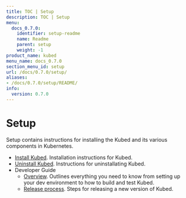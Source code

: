 ```yaml
---
title: TOC | Setup
description: TOC | Setup
menu:
  docs_0.7.0:
    identifier: setup-readme
    name: Readme
    parent: setup
    weight: -1
product_name: kubed
menu_name: docs_0.7.0
section_menu_id: setup
url: /docs/0.7.0/setup/
aliases:
- /docs/0.7.0/setup/README/
info:
  version: 0.7.0
---
```


# Setup

Setup contains instructions for installing the Kubed and its various components in Kubernetes.

- [Install Kubed](/docs/0.7.0/setup/install). Installation instructions for Kubed.
- [Uninstall Kubed](/docs/0.7.0/setup/uninstall). Instructions for uninstallating Kubed.
- Developer Guide
  - [Overview](/docs/0.7.0/setup/developer-guide/overview). Outlines everything you need to know from setting up your dev environment to how to build and test Kubed.
  - [Release process](/docs/0.7.0/setup/developer-guide/release). Steps for releasing a new version of Kubed.
